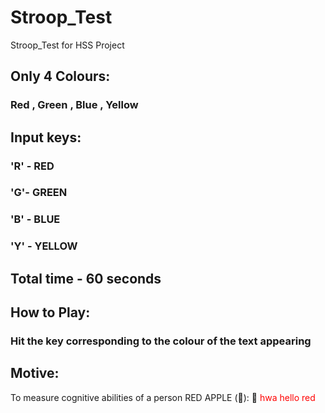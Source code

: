 # Stroop_Test
Stroop_Test for HSS Project

## Only 4 Colours:
### Red , Green , Blue , Yellow

## Input keys:
### 'R' - RED
### 'G'- GREEN
### 'B' - BLUE
### 'Y' - YELLOW

## Total time - 60 seconds

## How to Play:
### Hit the key corresponding to the colour of the text appearing

## Motive:
To measure cognitive abilities of a person
RED APPLE (&#x1F34E;): 🍎
<font color="red"> hwa
  hello red
